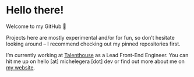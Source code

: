 # Hello there!

Welcome to my GitHub 🖖

Projects here are mostly experimental and/or for fun, so don’t hesitate looking
around – I recommend checking out my pinned repositories first.

I’m currently working at [Talenthouse](https://talenthouse.com) as a Lead
Front-End Engineer. You can hit me up on hello [at] michelegera [dot] dev or
find out more about me on [my website](https://michelegera.dev).
